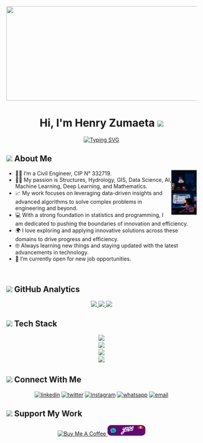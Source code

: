 <img src="https://github.com/HenryZumaeta/HenryZumaeta/assets/87044270/966c5682-f15e-4a2a-bd4c-3a79e129866e" width="1100" height="250">

<h1 align="center">Hi, I'm Henry Zumaeta <img src="https://media.giphy.com/media/hvRJCLFzcasrR4ia7z/giphy.gif" width="35"></h1>
<p align="center">
  <a href="https://git.io/typing-svg"><img src="https://readme-typing-svg.demolab.com?font=Cascadia+Code&size=30&duration=4000&pause=500&color=05C35C&center=true&vCenter=true&random=false&width=600&height=80&lines=Civil+Engineer;Data+Science+Master's+Student" alt="Typing SVG" /></a>
</p>

## <img src="https://img.icons8.com/?size=100&id=F9ipR5cXjxhq&format=png&color=000000" width="3.0%"> About Me

<img align="right" src="https://raw.githubusercontent.com/HenryZumaeta/DataProgrammingRepo/refs/heads/main/db/MarioProgramando.gif" width="13.2%">

- 👷‍♂️ I’m a Civil Engineer, CIP N° 332719.
- 👨‍💻 My passion is Structures, Hydrology, GIS, Data Science, AI, Machine Learning, Deep Learning, and Mathematics.
- 📈 My work focuses on leveraging data-driven insights and advanced algorithms to solve complex problems in engineering and beyond.
- 💻 With a strong foundation in statistics and programming, I am dedicated to pushing the boundaries of innovation and efficiency.
- 🌍 I love exploring and applying innovative solutions across these domains to drive progress and efficiency.
- 🤓 Always learning new things and staying updated with the latest advancements in technology.
- 🌟 I’m currently open for new job opportunities.
<br>

## <img src="https://raw.githubusercontent.com/7oSkaaa/7oSkaaa/main/Images/Statistics.gif" width="2.5%"> GitHub Analytics

<p align="center">
<a href="https://github.com/HenryZumaeta">
  <img height="180em" src="https://github-readme-stats-eight-theta.vercel.app/api?username=HenryZumaeta&show_icons=true&include_all_commits=true&count_private=true&theme=tokyonight"/>
  <img height="180em" src="https://github-readme-stats-eight-theta.vercel.app/api/top-langs/?username=HenryZumaeta&layout=compact&langs_count=8&theme=tokyonight"/>
  <img height="277em" src="https://github-readme-activity-graph.vercel.app/graph?username=HenryZumaeta&bg_color=1a1b27&color=aa82d9&line=628edb&point=64bfaf&area=true&hide_border=false&include_all_commits=true&count_private=true">
</a>
</p>

## <img src="https://media2.giphy.com/media/QssGEmpkyEOhBCb7e1/giphy.gif?cid=ecf05e47a0n3gi1bfqntqmob8g9aid1oyj2wr3ds3mg700bl&rid=giphy.gif" width="2.5%"> Tech Stack

<p align="center">
  <a href="https://skillicons.dev">
    <img src="https://skillicons.dev/icons?i=py,anaconda,pytorch,tensorflow,sklearn,opencv,r,matlab&perline=8" />
    <br />
    <img src="https://skillicons.dev/icons?i=git,github,vscode,qt,windows,gcp&perline=8" />
    <br />
    <img src="https://skillicons.dev/icons?i=mysql,postgres,sqlite&perline=8" />
    <br />
    <img src="https://skillicons.dev/icons?i=autocad,latex,md,notion,obsidian&perline=8" />
  </a>
</p>

## <img src="https://media3.giphy.com/media/v1.Y2lkPTc5MGI3NjExajl4cDgyc3RvaGQyODIzejQwMHRweTQ3OWR6djJ6ZGV5bTJ3OTI1eiZlcD12MV9pbnRlcm5hbF9naWZfYnlfaWQmY3Q9Zw/SN27lDNsuR1Vqy0zMQ/giphy.webp" width="3.5%"> Connect With Me

<p align="center">
  <a href="https://www.linkedin.com/in/henryzumaeta/" target="_blank"><img align="center" src="https://img.icons8.com/?size=100&id=64154&format=png&color=000000" alt="linkedin" height="50" width="50" /></a>
  <a href="https://twitter.com/henryzumaeta" target="_blank"><img align="center" src="https://img.icons8.com/?size=100&id=64156&format=png&color=000000" alt="twitter" height="50" width="50" /></a>
  <a href="https://www.instagram.com/henryzumaeta/" target="_blank"><img align="center" src="https://img.icons8.com/?size=100&id=hFoVFpm6gl9A&format=png&color=000000" alt="instagram" height="50" width="50" /></a>
  <a href="https://wa.me/51963719768" target="_blank"><img align="center" src="https://img.icons8.com/?size=100&id=108636&format=png&color=000000" alt="whatsapp" height="50" width="50" /></a>
  <a href="mailto:henry.zumaeta.l@uni.pe" target="_blank"><img align="center" src="https://img.icons8.com/?size=100&id=6QtoKjRma1Cq&format=png&color=000000" alt="email" height="50" width="50" /></a>
</p>

## <img src="https://i.giphy.com/media/v1.Y2lkPTc5MGI3NjExd2FvdHA4bmpjNWs1MzBsbHZjaXUzMHI5bGY4NmQya2ppcnljY3dpOCZlcD12MV9pbnRlcm5hbF9naWZfYnlfaWQmY3Q9Zw/GNBCVMv6XobnMUMYJG/giphy.gif" width="3.5%"> Support My Work

<p align="center">
  <a href="https://www.buymeacoffee.com/henryzumaeta" target="_blank">
    <img src="https://cdn.buymeacoffee.com/buttons/v2/default-yellow.png" alt="Buy Me A Coffee" style="height: 28px !important; width: 100px !important;">
  </a>
  <a href="https://raw.githubusercontent.com/HenryZumaeta/DataProgrammingRepo/main/db/QR_yape.jpg" target="_blank">
    <img src="https://raw.githubusercontent.com/HenryZumaeta/DataProgrammingRepo/main/db/Yape.png" alt="Yape" style="height: 28px !important; width: 100px !important;">
  </a>
</p>
